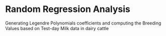 # Random Regression Analysis
Generating Legendre Polynomials coefficients and computing the Breeding Values based on Test-day Milk data in dairy cattle
